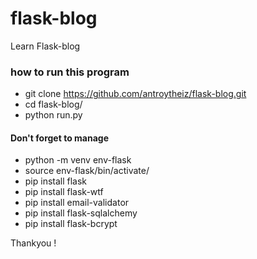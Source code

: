 # flask-blog
Learn Flask-blog

### how to run this program

  * git clone https://github.com/antroytheiz/flask-blog.git
  * cd flask-blog/
  * python run.py 
  
  #### Don't forget to manage 
  * python -m venv env-flask
  * source env-flask/bin/activate/
  * pip install flask
  * pip install flask-wtf
  * pip install email-validator
  * pip install flask-sqlalchemy
  * pip install flask-bcrypt
  
 Thankyou !
  
